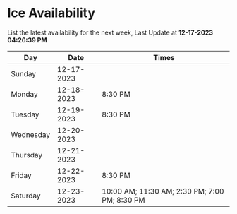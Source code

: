 # Ice Availability

List the latest availability for the next week, Last Update at **12-17-2023 04:26:39 PM**

| Day         | Date        | Times       |
| ----------- | ----------- | ----------- |
|Sunday|12-17-2023||
|Monday|12-18-2023|8:30 PM|
|Tuesday|12-19-2023|8:30 PM|
|Wednesday|12-20-2023||
|Thursday|12-21-2023||
|Friday|12-22-2023|8:30 PM|
|Saturday|12-23-2023|10:00 AM; 11:30 AM; 2:30 PM; 7:00 PM; 8:30 PM|
